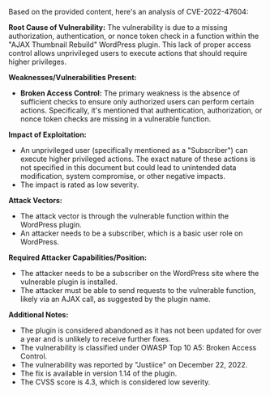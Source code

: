 Based on the provided content, here's an analysis of CVE-2022-47604:

**Root Cause of Vulnerability:**
The vulnerability is due to a missing authorization, authentication, or nonce token check in a function within the "AJAX Thumbnail Rebuild" WordPress plugin. This lack of proper access control allows unprivileged users to execute actions that should require higher privileges.

**Weaknesses/Vulnerabilities Present:**
- **Broken Access Control:** The primary weakness is the absence of sufficient checks to ensure only authorized users can perform certain actions. Specifically, it's mentioned that authentication, authorization, or nonce token checks are missing in a vulnerable function.

**Impact of Exploitation:**
- An unprivileged user (specifically mentioned as a "Subscriber") can execute higher privileged actions. The exact nature of these actions is not specified in this document but could lead to unintended data modification, system compromise, or other negative impacts.
- The impact is rated as low severity.

**Attack Vectors:**
- The attack vector is through the vulnerable function within the WordPress plugin.
- An attacker needs to be a subscriber, which is a basic user role on WordPress.

**Required Attacker Capabilities/Position:**
- The attacker needs to be a subscriber on the WordPress site where the vulnerable plugin is installed.
- The attacker must be able to send requests to the vulnerable function, likely via an AJAX call, as suggested by the plugin name.

**Additional Notes:**
- The plugin is considered abandoned as it has not been updated for over a year and is unlikely to receive further fixes.
- The vulnerability is classified under OWASP Top 10 A5: Broken Access Control.
- The vulnerability was reported by "Justiice" on December 22, 2022.
- The fix is available in version 1.14 of the plugin.
- The CVSS score is 4.3, which is considered low severity.